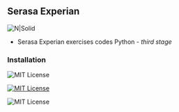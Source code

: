 ## Serasa Experian 


![N|Solid](https://seeklogo.com/images/S/serasa-experian-logo-70747C3BA6-seeklogo.com.png)

- Serasa Experian exercises codes Python - _third stage_
### Installation

![MIT License](https://img.shields.io/badge/Python-14354C?style=for-the-badge&logo=python&logoColor=white)





[![MIT License](https://img.shields.io/badge/License-MIT-green.svg)](https://choosealicense.com/licenses/mit/)

![MIT License](https://img.shields.io/github/directory-file-count/Elisandro-Santolin/Experian-Serasa-Python)
